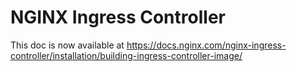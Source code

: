 # NGINX Ingress Controller

This doc is now available at <https://docs.nginx.com/nginx-ingress-controller/installation/building-ingress-controller-image/>
